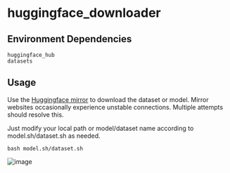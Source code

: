 # huggingface_downloader

## Environment Dependencies

```plaintext
huggingface_hub
datasets
```

## Usage

Use the [Huggingface mirror](https://hf-mirror.com/) to download the dataset or model. Mirror websites occasionally experience unstable connections. Multiple attempts should resolve this.

Just modify your local path or model/dataset name according to model.sh/dataset.sh as needed.
```shell
bash model.sh/dataset.sh
```
![image](https://github.com/Ultramarine-spec/huggingface_downloader/assets/58057297/5c56e252-c4c8-44bb-87eb-39d9cf5bea4b)
